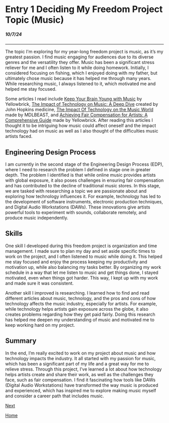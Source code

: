 # Entry 1 Deciding My Freedom Project Topic (Music)
##### 10/7/24

-----
The topic I'm exploring for my year-long freedom project is music, as it’s my greatest passion. I find music engaging for audiences due to its diverse genres and the versatility they offer. Music has been a significant stress reliever for me and I often listen to it while doing homework. Initially, I considered focusing on fishing, which I enjoyed doing with my father, but ultimately chose music because it has helped me through many years. While researching music, I always listened to it, which motivated me and helped me stay focused.

Some articles I read include  [Keep Your Brain Young with Music](https://www.hopkinsmedicine.org/health/wellness-and-prevention/keep-your-brain-young-with-music#:~:text=It%20provides%20a%20total%20brain,%2C%20mental%20alertness%2C%20and%20memory.) by Yellowbrick, [The Impact of Technology on Music: A Deep Dive](https://www.yellowbrick.co/blog/entertainment/the-impact-of-technology-on-music-a-deep-dive) created by John Hopkins medicine, [The Impact Of Technology on the Music World](https://mdlbeast.com/xp-feed/music-industry/the-impact-of-technology-on-the-music-world) made by MDLBEAST, and [Achieving Fair Compensation for Artists: A Comprehensive Guide](https://www.yellowbrick.co/blog/entertainment/achieving-fair-compensation-for-artists-a-comprehensive-guide#:~:text=Artists%20face%20challenges%20such%20as,a%20living%20from%20their%20craft.) made by Yellowbrick. After reading this articles I thought it to be intriguing how music could affect oneself and the impact technology had on music as well as I also thought of the difficulties music artists faced.

## Engineering Design Process

I am currently in the second stage of the Engineering Design Process (EDP), where I need to research the problem I defined in stage one in greater depth. The problem I identified is that while online music provides artists with global exposure, it also poses challenges in ensuring fair compensation and has contributed to the decline of traditional music stores. In this stage, we are tasked with researching a topic we are passionate about and exploring how technology influences it. For example, technology has led to the development of software instruments, electronic production techniques, and Digital Audio Workstations (DAWs). These innovations give artists powerful tools to experiment with sounds, collaborate remotely, and produce music independently.

## Skills

One skill I developed during this freedom project is organization and time management. I made sure to plan my day and set aside specific times to work on the project, and I often listened to music while doing it. This helped me stay focused and enjoy the process keeping my productivity and motivation up, while also balancing my tasks better. By organizing my work schedule in a way that let me listen to music and get things done, I stayed motivated, even when things got harder. This way, I kept up with my work and made sure it was consistent.

Another skill I improved is researching. I learned how to find and read different articles about music, technology, and the pros and cons of how technology affects the music industry, especially for artists. For example, while technology helps artists gain exposure across the globe, it also creates problems regarding how they get paid fairly. Doing this research has helped me deepen my understanding of music and motivated me to keep working hard on my project.

## Summary

In the end, I’m really excited to work on my project about music and how technology impacts the industry. It all started with my passion for music, which has been a significant part of my life and a great way for me to relieve stress. Through this project, I’ve learned a lot about how technology helps artists create and share their work, as well as the challenges they face, such as fair compensation. I find it fascinating how tools like DAWs (Digital Audio Workstations) have transformed the way music is produced and experienced, which has inspired me to explore making music myself and consider a career path that includes music.

[Next](entry02.md)

[Home](../README.md)

